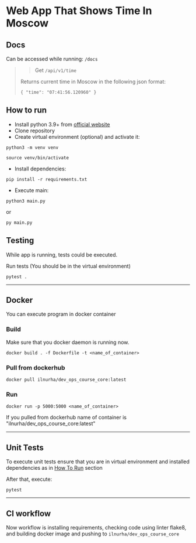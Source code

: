 # Web App That Shows Time In Moscow

## Docs

Can be accessed while running: `/docs`

> > Get `/api/v1/time`
>
> Returns current time in Moscow in the following json format:
>
> `{ "time": "07:41:56.120960" }`

## How to run

- Install python 3.9+ from [official website](https://www.python.org/)
- Clone repository
- Create virtual environment (optional) and activate it:

```shell
python3 -m venv venv
```

```shell
source venv/bin/activate
```

- Install dependencies:

```shell
pip install -r requirements.txt
```

- Execute main:

```shell
python3 main.py
```

or

```shell
py main.py
```

## Testing

While app is running, tests could be executed.

Run tests (You should be in the virtual environment)

```shell
pytest .
```

---

## Docker

You can execute program in docker container

### Build

Make sure that you docker daemon is running now.

```shell
docker build . -f Dockerfile -t <name_of_container>
```

### Pull from dockerhub

```shell
docker pull ilnurha/dev_ops_course_core:latest
```

### Run

```shell
docker run -p 5000:5000 <name_of_container>
```

If you pulled from dockerhub name of container is "ilnurha/dev_ops_course_core:latest"

---

## Unit Tests

To execute unit tests ensure
that you are in virtual environment and installed dependencies
as in [How To Run](README.md#how-to-run) section

After that, execute:

```shell
pytest
```

---

## CI workflow

Now workflow is installing requirements, checking code using linter flake8,
and building docker image and pushing to `ilnurha/dev_ops_course_core`